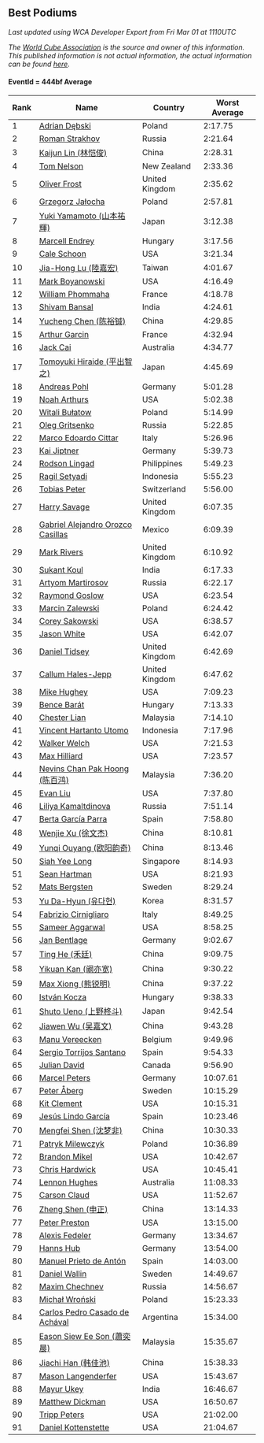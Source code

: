 ## Best Podiums

*Last updated using WCA Developer Export from Fri Mar 01 at 1110UTC*

*The [World Cube Association](https://www.worldcubeassociation.org) is the source and owner of this information. This published information is not actual information, the actual information can be found [here](https://www.worldcubeassociation.org/results).*

#### EventId = 444bf Average

|Rank|Name|Country|Worst Average|  
|--|--|--|--|  
|1|[Adrian Dębski](https://www.worldcubeassociation.org/persons/2017DEBS01)|Poland|2:17.75|  
|2|[Roman Strakhov](https://www.worldcubeassociation.org/persons/2012STRA02)|Russia|2:21.64|  
|3|[Kaijun Lin (林恺俊)](https://www.worldcubeassociation.org/persons/2013LINK01)|China|2:28.31|  
|4|[Tom Nelson](https://www.worldcubeassociation.org/persons/2013NELS01)|New Zealand|2:33.36|  
|5|[Oliver Frost](https://www.worldcubeassociation.org/persons/2012FROS01)|United Kingdom|2:35.62|  
|6|[Grzegorz Jałocha](https://www.worldcubeassociation.org/persons/2012JALO01)|Poland|2:57.81|  
|7|[Yuki Yamamoto (山本祐輝)](https://www.worldcubeassociation.org/persons/2010YAMA04)|Japan|3:12.38|  
|8|[Marcell Endrey](https://www.worldcubeassociation.org/persons/2007ENDR01)|Hungary|3:17.56|  
|9|[Cale Schoon](https://www.worldcubeassociation.org/persons/2014SCHO02)|USA|3:21.34|  
|10|[Jia-Hong Lu (陸嘉宏)](https://www.worldcubeassociation.org/persons/2007LUJI01)|Taiwan|4:01.67|  
|11|[Mark Boyanowski](https://www.worldcubeassociation.org/persons/2014BOYA01)|USA|4:16.49|  
|12|[William Phommaha](https://www.worldcubeassociation.org/persons/2015PHOM01)|France|4:18.78|  
|13|[Shivam Bansal](https://www.worldcubeassociation.org/persons/2011BANS02)|India|4:24.61|  
|14|[Yucheng Chen (陈裕铖)](https://www.worldcubeassociation.org/persons/2015CHEN49)|China|4:29.85|  
|15|[Arthur Garcin](https://www.worldcubeassociation.org/persons/2014GARC27)|France|4:32.94|  
|16|[Jack Cai](https://www.worldcubeassociation.org/persons/2014CAIJ02)|Australia|4:34.77|  
|17|[Tomoyuki Hiraide (平出智之)](https://www.worldcubeassociation.org/persons/2012HIRA01)|Japan|4:45.69|  
|18|[Andreas Pohl](https://www.worldcubeassociation.org/persons/2012POHL01)|Germany|5:01.28|  
|19|[Noah Arthurs](https://www.worldcubeassociation.org/persons/2012ARTH01)|USA|5:02.38|  
|20|[Witali Bułatow](https://www.worldcubeassociation.org/persons/2015BUAT01)|Poland|5:14.99|  
|21|[Oleg Gritsenko](https://www.worldcubeassociation.org/persons/2011GRIT01)|Russia|5:22.85|  
|22|[Marco Edoardo Cittar](https://www.worldcubeassociation.org/persons/2015CITT01)|Italy|5:26.96|  
|23|[Kai Jiptner](https://www.worldcubeassociation.org/persons/2007JIPT01)|Germany|5:39.73|  
|24|[Rodson Lingad](https://www.worldcubeassociation.org/persons/2011LING02)|Philippines|5:49.23|  
|25|[Ragil Setyadi](https://www.worldcubeassociation.org/persons/2011SETY02)|Indonesia|5:55.23|  
|26|[Tobias Peter](https://www.worldcubeassociation.org/persons/2014PETE03)|Switzerland|5:56.00|  
|27|[Harry Savage](https://www.worldcubeassociation.org/persons/2013SAVA01)|United Kingdom|6:07.35|  
|28|[Gabriel Alejandro Orozco Casillas](https://www.worldcubeassociation.org/persons/2008CASI01)|Mexico|6:09.39|  
|29|[Mark Rivers](https://www.worldcubeassociation.org/persons/2015RIVE05)|United Kingdom|6:10.92|  
|30|[Sukant Koul](https://www.worldcubeassociation.org/persons/2014KOUL01)|India|6:17.33|  
|31|[Artyom Martirosov](https://www.worldcubeassociation.org/persons/2016MART29)|Russia|6:22.17|  
|32|[Raymond Goslow](https://www.worldcubeassociation.org/persons/2014GOSL01)|USA|6:23.54|  
|33|[Marcin Zalewski](https://www.worldcubeassociation.org/persons/2011ZALE02)|Poland|6:24.42|  
|34|[Corey Sakowski](https://www.worldcubeassociation.org/persons/2011SAKO01)|USA|6:38.57|  
|35|[Jason White](https://www.worldcubeassociation.org/persons/2016WHIT16)|USA|6:42.07|  
|36|[Daniel Tidsey](https://www.worldcubeassociation.org/persons/2016TIDS01)|United Kingdom|6:42.69|  
|37|[Callum Hales-Jepp](https://www.worldcubeassociation.org/persons/2012HALE01)|United Kingdom|6:47.62|  
|38|[Mike Hughey](https://www.worldcubeassociation.org/persons/2007HUGH01)|USA|7:09.23|  
|39|[Bence Barát](https://www.worldcubeassociation.org/persons/2008BARA01)|Hungary|7:13.33|  
|40|[Chester Lian](https://www.worldcubeassociation.org/persons/2009LIAN03)|Malaysia|7:14.10|  
|41|[Vincent Hartanto Utomo](https://www.worldcubeassociation.org/persons/2010UTOM01)|Indonesia|7:17.96|  
|42|[Walker Welch](https://www.worldcubeassociation.org/persons/2011WELC01)|USA|7:21.53|  
|43|[Max Hilliard](https://www.worldcubeassociation.org/persons/2015HILL09)|USA|7:23.57|  
|44|[Nevins Chan Pak Hoong (陈百鸿)](https://www.worldcubeassociation.org/persons/2010CHAN20)|Malaysia|7:36.20|  
|45|[Evan Liu](https://www.worldcubeassociation.org/persons/2009LIUE01)|USA|7:37.80|  
|46|[Liliya Kamaltdinova](https://www.worldcubeassociation.org/persons/2012KAMA01)|Russia|7:51.14|  
|47|[Berta García Parra](https://www.worldcubeassociation.org/persons/2014PARR02)|Spain|7:58.80|  
|48|[Wenjie Xu (徐文杰)](https://www.worldcubeassociation.org/persons/2016XUWE02)|China|8:10.81|  
|49|[Yunqi Ouyang (欧阳韵奇)](https://www.worldcubeassociation.org/persons/2007YUNQ01)|China|8:13.46|  
|50|[Siah Yee Long](https://www.worldcubeassociation.org/persons/2015LONG01)|Singapore|8:14.93|  
|51|[Sean Hartman](https://www.worldcubeassociation.org/persons/2016HART02)|USA|8:21.93|  
|52|[Mats Bergsten](https://www.worldcubeassociation.org/persons/2008BERG04)|Sweden|8:29.24|  
|53|[Yu Da-Hyun (유다현)](https://www.worldcubeassociation.org/persons/2008YUDA01)|Korea|8:31.57|  
|54|[Fabrizio Cirnigliaro](https://www.worldcubeassociation.org/persons/2008CIRN01)|Italy|8:49.25|  
|55|[Sameer Aggarwal](https://www.worldcubeassociation.org/persons/2017AGGA01)|USA|8:58.25|  
|56|[Jan Bentlage](https://www.worldcubeassociation.org/persons/2010BENT01)|Germany|9:02.67|  
|57|[Ting He (禾廷)](https://www.worldcubeassociation.org/persons/2015HETI01)|China|9:09.75|  
|58|[Yikuan Kan (阚亦宽)](https://www.worldcubeassociation.org/persons/2015KANY01)|China|9:30.22|  
|59|[Max Xiong (熊锐明)](https://www.worldcubeassociation.org/persons/2015XION03)|China|9:37.22|  
|60|[István Kocza](https://www.worldcubeassociation.org/persons/2005KOCZ01)|Hungary|9:38.33|  
|61|[Shuto Ueno (上野柊斗)](https://www.worldcubeassociation.org/persons/2008UENO01)|Japan|9:42.54|  
|62|[Jiawen Wu (吴嘉文)](https://www.worldcubeassociation.org/persons/2010WUJI01)|China|9:43.28|  
|63|[Manu Vereecken](https://www.worldcubeassociation.org/persons/2010VERE01)|Belgium|9:49.96|  
|64|[Sergio Torrijos Santano](https://www.worldcubeassociation.org/persons/2013SANT13)|Spain|9:54.33|  
|65|[Julian David](https://www.worldcubeassociation.org/persons/2010DAVI06)|Canada|9:56.90|  
|66|[Marcel Peters](https://www.worldcubeassociation.org/persons/2012PETE03)|Germany|10:07.61|  
|67|[Peter Åberg](https://www.worldcubeassociation.org/persons/2013ABER01)|Sweden|10:15.29|  
|68|[Kit Clement](https://www.worldcubeassociation.org/persons/2008CLEM01)|USA|10:15.31|  
|69|[Jesús Lindo García](https://www.worldcubeassociation.org/persons/2013GARC08)|Spain|10:23.46|  
|70|[Mengfei Shen (沈梦非)](https://www.worldcubeassociation.org/persons/2018SHEN07)|China|10:30.33|  
|71|[Patryk Milewczyk](https://www.worldcubeassociation.org/persons/2014MILE01)|Poland|10:36.89|  
|72|[Brandon Mikel](https://www.worldcubeassociation.org/persons/2011MIKE01)|USA|10:42.67|  
|73|[Chris Hardwick](https://www.worldcubeassociation.org/persons/2003HARD01)|USA|10:45.41|  
|74|[Lennon Hughes](https://www.worldcubeassociation.org/persons/2017HUGH04)|Australia|11:08.33|  
|75|[Carson Claud](https://www.worldcubeassociation.org/persons/2015CLAU02)|USA|11:52.67|  
|76|[Zheng Shen (申正)](https://www.worldcubeassociation.org/persons/2017SHEN06)|China|13:14.33|  
|77|[Peter Preston](https://www.worldcubeassociation.org/persons/2017PRES02)|USA|13:15.00|  
|78|[Alexis Fedeler](https://www.worldcubeassociation.org/persons/2015FEDE01)|Germany|13:34.67|  
|79|[Hanns Hub](https://www.worldcubeassociation.org/persons/2013HUBH01)|Germany|13:54.00|  
|80|[Manuel Prieto de Antón](https://www.worldcubeassociation.org/persons/2015ANTO04)|Spain|14:03.00|  
|81|[Daniel Wallin](https://www.worldcubeassociation.org/persons/2013WALL03)|Sweden|14:49.67|  
|82|[Maxim Chechnev](https://www.worldcubeassociation.org/persons/2011CHEC01)|Russia|14:56.67|  
|83|[Michał Wroński](https://www.worldcubeassociation.org/persons/2015WRON01)|Poland|15:23.33|  
|84|[Carlos Pedro Casado de Achával](https://www.worldcubeassociation.org/persons/2012ACHA01)|Argentina|15:34.00|  
|85|[Eason Siew Ee Son (蕭奕晨)](https://www.worldcubeassociation.org/persons/2009SIEW02)|Malaysia|15:35.67|  
|86|[Jiachi Han (韩佳池)](https://www.worldcubeassociation.org/persons/2014HANJ02)|China|15:38.33|  
|87|[Mason Langenderfer](https://www.worldcubeassociation.org/persons/2013LANG03)|USA|15:43.67|  
|88|[Mayur Ukey](https://www.worldcubeassociation.org/persons/2014UKEY01)|India|16:46.67|  
|89|[Matthew Dickman](https://www.worldcubeassociation.org/persons/2013DICK01)|USA|16:50.67|  
|90|[Tripp Peters](https://www.worldcubeassociation.org/persons/2017PETE04)|USA|21:02.00|  
|91|[Daniel Kottenstette](https://www.worldcubeassociation.org/persons/2012KOTT01)|USA|21:04.67|  
